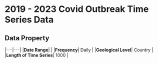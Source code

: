 # 2019 - 2023 Covid Outbreak Time Series Data

## Data Property
|---|---|
|**Date Range**|  |
|**Frequency**| Daily |
|**Geological Level**| Country |
|**Length of Time Series**| 1000 |
